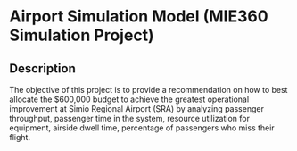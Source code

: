 # Airport Simulation Model (MIE360 Simulation Project)

## Description    
The objective of this project is to provide a recommendation on how to best allocate the $600,000 budget to achieve the greatest operational improvement at Simio Regional Airport (SRA) by analyzing passenger throughput, passenger time in the system, resource utilization for equipment, airside dwell time, percentage of passengers who miss their flight.

